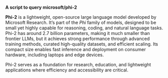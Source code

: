 **A script to query microsoft/phi-2**

**Phi-2** is a lightweight, open-source large language model developed by Microsoft Research. 
It’s part of the *Phi* family of models, designed to be small yet highly capable for reasoning, coding, and natural language tasks. 
Phi-2 has around 2.7 billion parameters, making it much smaller than frontier LLMs, but it achieves strong performance through advanced training methods, curated high-quality datasets, and efficient scaling. Its compact size enables fast inference and deployment on consumer hardware, including laptops and edge devices. 

Phi-2 serves as a foundation for research, education, and lightweight applications where efficiency and accessibility are critical.
